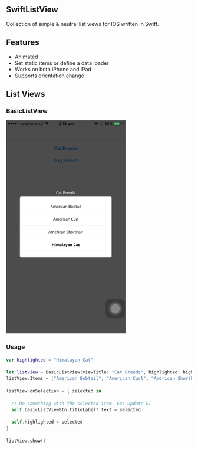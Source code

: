 ## SwiftListView
Collection of simple &amp; neutral list views for IOS written in Swift.

## Features

* Animated
* Set static items or define a data loader
* Works on both iPhone and iPad
* Supports orientation change

## List Views

### BasicListView

![Screenshot](ss1.png)

### Usage

```swift
var highlighted = "Himalayan Cat"

let listView = BasicListView(viewTitle: "Cat Breeds", highlighted: highlighted)
listView.Items = ["American Bobtail", "American Curl", "American Shorthair", "Himalayan Cat"]

listView.onSelection = { selected in  

  // Do something with the selected item. Ex: Update UI
  self.basicListViewBtn.titleLabel?.text = selected

  self.highlighted = selected
}

listView.show()

```
